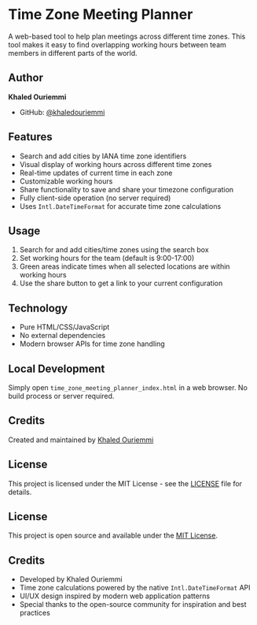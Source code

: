 # Time Zone Meeting Planner

A web-based tool to help plan meetings across different time zones. This tool makes it easy to find overlapping working hours between team members in different parts of the world.

## Author

**Khaled Ouriemmi**
- GitHub: [@khaledouriemmi](https://github.com/khaledouriemmi)

## Features

- Search and add cities by IANA time zone identifiers
- Visual display of working hours across different time zones
- Real-time updates of current time in each zone
- Customizable working hours
- Share functionality to save and share your timezone configuration
- Fully client-side operation (no server required)
- Uses `Intl.DateTimeFormat` for accurate time zone calculations

## Usage

1. Search for and add cities/time zones using the search box
2. Set working hours for the team (default is 9:00-17:00)
3. Green areas indicate times when all selected locations are within working hours
4. Use the share button to get a link to your current configuration

## Technology

- Pure HTML/CSS/JavaScript
- No external dependencies
- Modern browser APIs for time zone handling

## Local Development

Simply open `time_zone_meeting_planner_index.html` in a web browser. No build process or server required.

## Credits

Created and maintained by [Khaled Ouriemmi](https://github.com/khaledouriemmi)

## License

This project is licensed under the MIT License - see the [LICENSE](LICENSE) file for details.

## License

This project is open source and available under the [MIT License](LICENSE).

## Credits

- Developed by Khaled Ouriemmi
- Time zone calculations powered by the native `Intl.DateTimeFormat` API
- UI/UX design inspired by modern web application patterns
- Special thanks to the open-source community for inspiration and best practices
